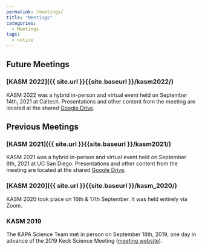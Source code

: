 ```yaml
---
permalink: /meetings/
title: "Meetings"
categories:
  - Meetings
tags:
  - notice
---
```


## Future Meetings
### [KASM 2022]({{ site.url }}{{site.baseurl }}/kasm2022/)
KASM 2022 was a hybrid in-person and virtual event held on September 14th, 2021 at Caltech.
Presentations and other content from the meeting are located at the shared <a href="https://drive.google.com/drive/folders/1_gg3oRpkLogrgmz2ww4VGKRxPuSldNqc?usp=sharing">Google Drive</a>.

## Previous Meetings

### [KASM 2021]({{ site.url }}{{site.baseurl }}/kasm2021/)
KASM 2021 was a hybrid in-person and virtual event held on September 8th, 2021 at UC San Diego.
Presentations and other content from the meeting are located at the shared <a href="https://drive.google.com/drive/folders/1fH-ze8oiaY658az0unbqLhjzAfCJC_X8?usp=sharing">Google Drive</a>.

### [KASM 2020]({{ site.url }}{{site.baseurl }}/kasm_2020/)
KASM 2020 took place on 16th & 17th September. It was held entirely via Zoom.

### KASM 2019
The KAPA Science Team met in person on September 18th, 2019, one day in advance of the 2019 Keck
Science Meeting (<a href="https://conferences.pa.ucla.edu/kapa-science-meeting-2019/">meeting website</a>).
